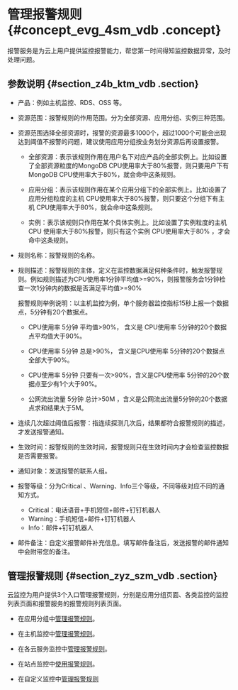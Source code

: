 # 管理报警规则 {#concept_evg_4sm_vdb .concept}

报警服务是为云上用户提供监控报警能力，帮您第一时间得知监控数据异常，及时处理问题。

## 参数说明 {#section_z4b_ktm_vdb .section}

-   产品：例如主机监控、RDS、OSS 等。
-   资源范围：报警规则的作用范围。分为全部资源、应用分组、实例三种范围。
-   资源范围选择全部资源时，报警的资源最多1000个，超过1000个可能会出现达到阈值不报警的问题，建议使用应用分组按业务划分资源后再设置报警。

    -   全部资源：表示该规则作用在用户名下对应产品的全部实例上。比如设置了全部资源粒度的MongoDB CPU使用率大于80%报警，则只要用户下有MongoDB CPU使用率大于80%，就会命中这条规则。

    -   应用分组：表示该规则作用在某个应用分组下的全部实例上。比如设置了应用分组粒度的主机 CPU使用率大于80%报警，则只要这个分组下有主机 CPU使用率大于80%，就会命中这条规则。

    -   实例：表示该规则只作用在某个具体实例上。比如设置了实例粒度的主机 CPU 使用率大于80%报警，则只有这个实例 CPU使用率大于80% ，才会命中这条规则。

-   规则名称：报警规则的名称。

-   规则描述：报警规则的主体，定义在监控数据满足何种条件时，触发报警规则。例如规则描述为CPU使用率1分钟平均值\>=90%，则报警服务会1分钟检查一次1分钟内的数据是否满足平均值\>=90%

    报警规则举例说明：以主机监控为例，单个服务器监控指标15秒上报一个数据点，5分钟有20个数据点。

    -   CPU使用率 5分钟 平均值\>90%， 含义是 CPU使用率 5分钟的20个数据点平均值大于90%。
    -   CPU使用率 5分钟 总是\>90%， 含义是CPU使用率 5分钟的20个数据点全部大于90%。

    -   CPU使用率 5分钟 只要有一次\>90%，含义是CPU使用率 5分钟的20个数据点至少有1个大于90%。

    -   公网流出流量 5分钟 总计\>50M ，含义是公网流出流量5分钟的20个数据点求和结果大于5M。

-   连续几次超过阈值后报警：指连续探测几次后，结果都符合报警规则的描述，才发送报警通知。

-   生效时间：报警规则的生效时间，报警规则只在生效时间内才会检查监控数据是否需要报警。

-   通知对象：发送报警的联系人组。

-   报警等级：分为Critical 、Warning、Info三个等级，不同等级对应不同的通知方式。

    -   Critical：电话语音+手机短信+邮件+钉钉机器人
    -   Warning：手机短信+邮件+钉钉机器人
    -   Info：邮件+钉钉机器人
-   邮件备注：自定义报警邮件补充信息。填写邮件备注后，发送报警的邮件通知中会附带您的备注。


## 管理报警规则 {#section_zyz_szm_vdb .section}

云监控为用户提供3个入口管理报警规则，分别是应用分组页面、各类监控的监控列表页面和报警服务的报警规则列表页面。

-   在应用分组中[管理报警规则](https://help.aliyun.com/document_detail/45246.html?spm=a2c4g.11186623.2.6.7RGVZL)。

-   在主机监控中[管理报警规则](https://help.aliyun.com/document_detail/48184.html?spm=a2c4g.11186623.2.7.7RGVZL)。

-   在各云服务监控中[管理报警规则](https://help.aliyun.com/document_detail/28585.html?spm=a2c4g.11186623.2.8.7RGVZL)。

-   在站点监控中[使用报警规则](https://help.aliyun.com/document_detail/28600.html?spm=a2c4g.11186623.2.9.7RGVZL)。

-   在自定义监控中[管理报警规则](https://help.aliyun.com/document_detail/28605.html?spm=a2c4g.11186623.2.10.7RGVZL)


